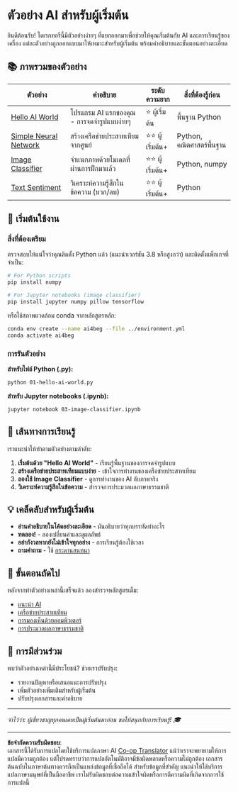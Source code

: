 <!--
CO_OP_TRANSLATOR_METADATA:
{
  "original_hash": "0d1babfdcbeb46525f2db3fbaaa54cd7",
  "translation_date": "2025-10-03T11:30:59+00:00",
  "source_file": "examples/README.md",
  "language_code": "th"
}
-->
# ตัวอย่าง AI สำหรับผู้เริ่มต้น

ยินดีต้อนรับ! ไดเรกทอรีนี้มีตัวอย่างง่ายๆ ที่แยกออกมาเพื่อช่วยให้คุณเริ่มต้นกับ AI และการเรียนรู้ของเครื่อง แต่ละตัวอย่างถูกออกแบบมาให้เหมาะสำหรับผู้เริ่มต้น พร้อมคำอธิบายและขั้นตอนอย่างละเอียด

## 📚 ภาพรวมของตัวอย่าง

| ตัวอย่าง | คำอธิบาย | ระดับความยาก | สิ่งที่ต้องรู้ก่อน |
|----------|-----------|---------------|--------------------|
| [Hello AI World](../../../examples/01-hello-ai-world.py) | โปรแกรม AI แรกของคุณ - การจดจำรูปแบบง่ายๆ | ⭐ ผู้เริ่มต้น | พื้นฐาน Python |
| [Simple Neural Network](../../../examples/02-simple-neural-network.py) | สร้างเครือข่ายประสาทเทียมจากศูนย์ | ⭐⭐ ผู้เริ่มต้น+ | Python, คณิตศาสตร์พื้นฐาน |
| [Image Classifier](./03-image-classifier.ipynb) | จำแนกภาพด้วยโมเดลที่ผ่านการฝึกมาแล้ว | ⭐⭐ ผู้เริ่มต้น+ | Python, numpy |
| [Text Sentiment](../../../examples/04-text-sentiment.py) | วิเคราะห์ความรู้สึกในข้อความ (บวก/ลบ) | ⭐⭐ ผู้เริ่มต้น+ | Python |

## 🚀 เริ่มต้นใช้งาน

### สิ่งที่ต้องเตรียม

ตรวจสอบให้แน่ใจว่าคุณติดตั้ง Python แล้ว (แนะนำเวอร์ชัน 3.8 หรือสูงกว่า) และติดตั้งแพ็กเกจที่จำเป็น:

```bash
# For Python scripts
pip install numpy

# For Jupyter notebooks (image classifier)
pip install jupyter numpy pillow tensorflow
```

หรือใช้สภาพแวดล้อม conda จากหลักสูตรหลัก:

```bash
conda env create --name ai4beg --file ../environment.yml
conda activate ai4beg
```

### การรันตัวอย่าง

**สำหรับไฟล์ Python (.py):**
```bash
python 01-hello-ai-world.py
```

**สำหรับ Jupyter notebooks (.ipynb):**
```bash
jupyter notebook 03-image-classifier.ipynb
```

## 📖 เส้นทางการเรียนรู้

เราแนะนำให้ทำตามตัวอย่างตามลำดับ:

1. **เริ่มต้นด้วย "Hello AI World"** - เรียนรู้พื้นฐานของการจดจำรูปแบบ
2. **สร้างเครือข่ายประสาทเทียมแบบง่าย** - เข้าใจการทำงานของเครือข่ายประสาทเทียม
3. **ลองใช้ Image Classifier** - ดูการทำงานของ AI กับภาพจริง
4. **วิเคราะห์ความรู้สึกในข้อความ** - สำรวจการประมวลผลภาษาธรรมชาติ

## 💡 เคล็ดลับสำหรับผู้เริ่มต้น

- **อ่านคำอธิบายในโค้ดอย่างละเอียด** - มันอธิบายว่าทุกบรรทัดทำอะไร
- **ทดลอง!** - ลองเปลี่ยนค่าและดูผลลัพธ์
- **อย่ากังวลหากยังไม่เข้าใจทุกอย่าง** - การเรียนรู้ต้องใช้เวลา
- **ถามคำถาม** - ใช้ [กระดานสนทนา](https://github.com/microsoft/AI-For-Beginners/discussions)

## 🔗 ขั้นตอนถัดไป

หลังจากทำตัวอย่างเหล่านี้เสร็จแล้ว ลองสำรวจหลักสูตรเต็ม:
- [แนะนำ AI](../lessons/1-Intro/README.md)
- [เครือข่ายประสาทเทียม](../lessons/3-NeuralNetworks/README.md)
- [การมองเห็นด้วยคอมพิวเตอร์](../lessons/4-ComputerVision/README.md)
- [การประมวลผลภาษาธรรมชาติ](../lessons/5-NLP/README.md)

## 🤝 การมีส่วนร่วม

พบว่าตัวอย่างเหล่านี้มีประโยชน์? ช่วยเราปรับปรุง:
- รายงานปัญหาหรือเสนอแนะการปรับปรุง
- เพิ่มตัวอย่างเพิ่มเติมสำหรับผู้เริ่มต้น
- ปรับปรุงเอกสารและคำอธิบาย

---

*จำไว้ว่า: ผู้เชี่ยวชาญทุกคนเคยเป็นผู้เริ่มต้นมาก่อน ขอให้สนุกกับการเรียนรู้! 🎓*

---

**ข้อจำกัดความรับผิดชอบ**:  
เอกสารนี้ได้รับการแปลโดยใช้บริการแปลภาษา AI [Co-op Translator](https://github.com/Azure/co-op-translator) แม้ว่าเราจะพยายามให้การแปลมีความถูกต้อง แต่โปรดทราบว่าการแปลอัตโนมัติอาจมีข้อผิดพลาดหรือความไม่ถูกต้อง เอกสารต้นฉบับในภาษาต้นทางควรถือเป็นแหล่งข้อมูลที่เชื่อถือได้ สำหรับข้อมูลที่สำคัญ แนะนำให้ใช้บริการแปลภาษามนุษย์ที่เป็นมืออาชีพ เราไม่รับผิดชอบต่อความเข้าใจผิดหรือการตีความผิดที่เกิดจากการใช้การแปลนี้